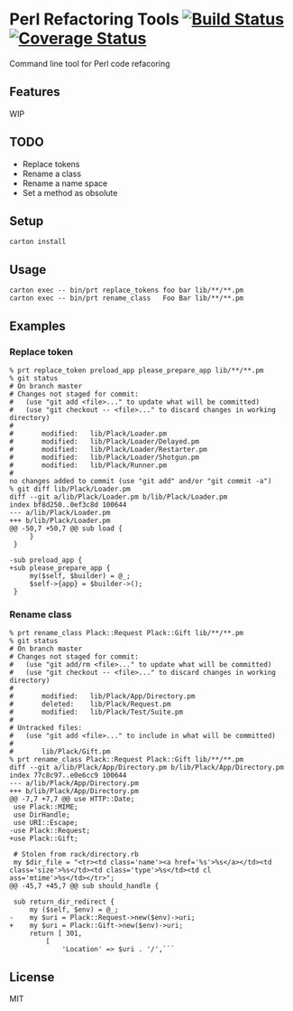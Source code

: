 # Perl Refactoring Tools [![Build Status](https://travis-ci.org/hitode909/perl-refactoring-tools.png?branch=master)](https://travis-ci.org/hitode909/perl-refactoring-tools) [![Coverage Status](https://coveralls.io/repos/hitode909/perl-refactoring-tools/badge.png?branch=master)](https://coveralls.io/r/hitode909/perl-refactoring-tools?branch=master)

Command line tool for Perl code refacoring

## Features

WIP

## TODO

- Replace tokens
- Rename a class
- Rename a name space
- Set a method as obsolute

## Setup

```
carton install
```

## Usage

```
carton exec -- bin/prt replace_tokens foo bar lib/**/**.pm
carton exec -- bin/prt rename_class   Foo Bar lib/**/**.pm
```

## Examples

### Replace token
```
% prt replace_token preload_app please_prepare_app lib/**/**.pm
% git status
# On branch master
# Changes not staged for commit:
#   (use "git add <file>..." to update what will be committed)
#   (use "git checkout -- <file>..." to discard changes in working directory)
#
#       modified:   lib/Plack/Loader.pm
#       modified:   lib/Plack/Loader/Delayed.pm
#       modified:   lib/Plack/Loader/Restarter.pm
#       modified:   lib/Plack/Loader/Shotgun.pm
#       modified:   lib/Plack/Runner.pm
#
no changes added to commit (use "git add" and/or "git commit -a")
% git diff lib/Plack/Loader.pm
diff --git a/lib/Plack/Loader.pm b/lib/Plack/Loader.pm
index bf8d250..0ef3c8d 100644
--- a/lib/Plack/Loader.pm
+++ b/lib/Plack/Loader.pm
@@ -50,7 +50,7 @@ sub load {
     }
 }

-sub preload_app {
+sub please_prepare_app {
     my($self, $builder) = @_;
     $self->{app} = $builder->();
 }
```

### Rename class

```
% prt rename_class Plack::Request Plack::Gift lib/**/**.pm
% git status
# On branch master
# Changes not staged for commit:
#   (use "git add/rm <file>..." to update what will be committed)
#   (use "git checkout -- <file>..." to discard changes in working directory)
#
#       modified:   lib/Plack/App/Directory.pm
#       deleted:    lib/Plack/Request.pm
#       modified:   lib/Plack/Test/Suite.pm
#
# Untracked files:
#   (use "git add <file>..." to include in what will be committed)
#
#       lib/Plack/Gift.pm
% prt rename_class Plack::Request Plack::Gift lib/**/**.pm
diff --git a/lib/Plack/App/Directory.pm b/lib/Plack/App/Directory.pm
index 77c8c97..e0e6cc9 100644
--- a/lib/Plack/App/Directory.pm
+++ b/lib/Plack/App/Directory.pm
@@ -7,7 +7,7 @@ use HTTP::Date;
 use Plack::MIME;
 use DirHandle;
 use URI::Escape;
-use Plack::Request;
+use Plack::Gift;

 # Stolen from rack/directory.rb
 my $dir_file = "<tr><td class='name'><a href='%s'>%s</a></td><td class='size'>%s</td><td class='type'>%s</td><td cl
ass='mtime'>%s</td></tr>";
@@ -45,7 +45,7 @@ sub should_handle {

 sub return_dir_redirect {
     my ($self, $env) = @_;
-    my $uri = Plack::Request->new($env)->uri;
+    my $uri = Plack::Gift->new($env)->uri;
     return [ 301,
         [
             'Location' => $uri . '/',```
```

## License

MIT
